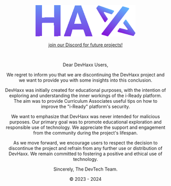 <p align="center">
    <a href="https://discord.gg/nullify">
        <img alt="DevHaxx" src="https://github.com/DevTech-Services/DevHaxx/blob/main/haxx.png?raw=true">
    </a>
</p>
<p align="center">
    <a href="https://devhaxx.xyz/">join our Discord for future projects!</a>
</p>
<br>
<p align="center">
    Dear DevHaxx Users,
</p>

<p align="center">
    We regret to inform you that we are discontinuing the DevHaxx project and we want to provide you with some insights into this conclusion.
</p>

<p align="center">
    DevHaxx was initially created for educational purposes, with the intention of exploring and understanding the inner workings of the i-Ready platform. The aim was to provide Curriculum Associates useful tips on how to improve the "i-Ready" platform's security.
</p>

<p align="center">
    We want to emphasize that DevHaxx was never intended for malicious purposes. Our primary goal was to promote educational exploration and responsible use of technology. We appreciate the support and engagement from the community during the project's lifespan.
</p>

<p align="center">
    As we move forward, we encourage users to respect the decision to discontinue the project and refrain from any further use or distribution of DevHaxx. We remain committed to fostering a positive and ethical use of technology.
</p>

<p align="center">
    Sincerely, The DevTech Team.
</p>

<p align="center">
    © 2023 - 2024
</p>
